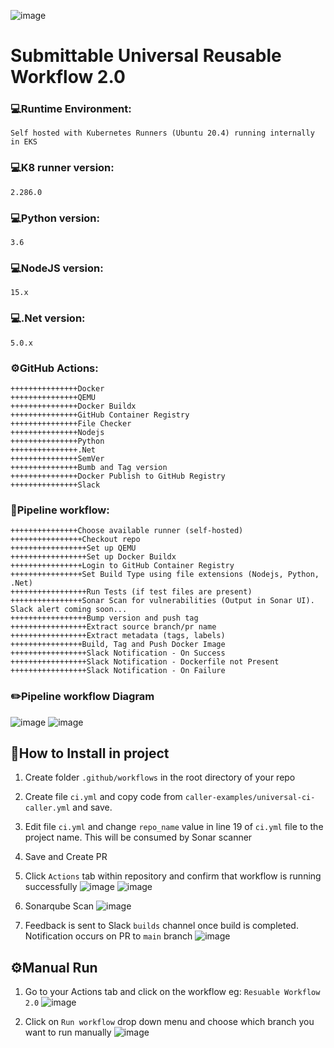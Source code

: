 ![image](https://www.libarts.colostate.edu/english/wp-content/uploads/sites/56/2019/10/Logo-Trans-Square-dc1c4a5d0772746ba773fd50374b673f.png)
# Submittable Universal Reusable Workflow 2.0

### 💻Runtime Environment: ### 
```Self hosted with Kubernetes Runners (Ubuntu 20.4) running internally in EKS```
### 💻K8 runner version: ### 
```2.286.0```
### 💻Python version: ###
```3.6```
### 💻NodeJS version: ###
```15.x```
### 💻.Net version: ###
```5.0.x```
### ⚙️GitHub Actions: ###
```
+++++++++++++++Docker
+++++++++++++++QEMU
+++++++++++++++Docker Buildx
+++++++++++++++GitHub Container Registry
+++++++++++++++File Checker
+++++++++++++++Nodejs
+++++++++++++++Python
+++++++++++++++.Net
+++++++++++++++SemVer
+++++++++++++++Bumb and Tag version
+++++++++++++++Docker Publish to GitHub Registry
+++++++++++++++Slack
```
### 👷Pipeline workflow: ###
```
+++++++++++++++Choose available runner (self-hosted)
++++++++++++++++Checkout repo
+++++++++++++++++Set up QEMU
+++++++++++++++++Set up Docker Buildx
++++++++++++++++Login to GitHub Container Registry
++++++++++++++++Set Build Type using file extensions (Nodejs, Python, .Net)
+++++++++++++++++Run Tests (if test files are present)
++++++++++++++++Sonar Scan for vulnerabilities (Output in Sonar UI). Slack alert coming soon...
+++++++++++++++++Bump version and push tag
+++++++++++++++++Extract source branch/pr name
+++++++++++++++++Extract metadata (tags, labels)
++++++++++++++++Build, Tag and Push Docker Image
+++++++++++++++++Slack Notification - On Success
+++++++++++++++++Slack Notification - Dockerfile not Present
+++++++++++++++++Slack Notification - On Failure
```

### ✏️Pipeline workflow Diagram ###
![image](./pictures/Universal-Workflow.png)
![image](./pictures/table.png)

## 💾How to Install in project

1. Create folder ```.github/workflows``` in the root directory of your repo

2. Create file ```ci.yml``` and copy code from ```caller-examples/universal-ci-caller.yml``` and save.

3. Edit file ```ci.yml``` and change ```repo_name``` value in line 19 of ```ci.yml``` file to the project name. This will be consumed by Sonar scanner

4. Save and Create PR

5. Click ```Actions``` tab within repository and confirm that workflow is running successfully
![image](./pictures/manual-run1.png)
![image](./pictures/gta-result.png)

6. Sonarqube Scan
![image](./pictures/sonar-scan.png)

7. Feedback is sent to Slack ```builds``` channel once build is completed. Notification occurs on PR to ```main``` branch
![image](./pictures/slack-message.png)


## ⚙️Manual Run
1. Go to your Actions tab and click on the workflow eg: ```Resuable Workflow 2.0```
![image](./pictures/manual-run1.png)

2. Click on ```Run workflow``` drop down menu and choose which branch you want to run manually
![image](./pictures/manual-run2.png)